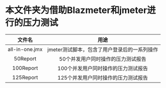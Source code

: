 本文件夹为借助Blazmeter和jmeter进行的压力测试
====

| 文件名 | 用途 |
| :-: | :-: |
| all-in-one.jmx | jmeter测试脚本，包含了用户登录后的一系列操作 |  
| 50Report | 50个并发用户同时操作的压力测试报告 |
| 100Report | 100个并发用户同时操作的压力测试报告 |
| 125Report | 125个并发用户同时操作的压力测试报告 |
